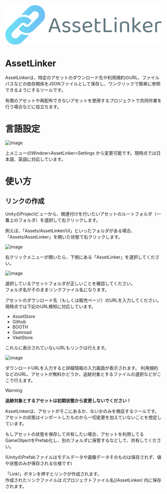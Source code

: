 ![logo](https://raw.githubusercontent.com/sh0ou/AssetReferLinker/main/Packages/jp.sh0uroom.assetlinker/UI/logo.png)
# AssetLinker
AssetLinkerは、特定のアセットのダウンロード先や利用規約のURL、ファイルパスなどの依存関係をJSONファイルとして保存し、ワンクリックで簡単に参照できるようにするツールです。

有償のアセットや再配布できないアセットを使用するプロジェクトで共同作業を行う場合などに役立ちます。

# 言語設定
![image](https://github.com/sh0ou/AssetReferLinker/assets/47475540/abba2866-65a6-4ff0-8950-6f4126034a62)

上メニューのWindow>AssetLinker>Settings から変更可能です。現時点では日本語、英語に対応しています。

# 使い方
## リンクの作成

UnityのProjectビューから、関連付けを行いたいアセットのルートフォルダ（一番上のフォルダ）を選択して右クリックします。

例えば、「Assets/AssetLinker/UI」といったフォルダがある場合、「Assets/AssetLinker」を開いた状態で右クリックします。

![image](https://github.com/sh0ou/AssetReferLinker/assets/47475540/5a7d74d2-872a-4abd-bb52-e04066cdcb89)

右クリックメニューが開いたら、下側にある「AssetLinker」を選択してください。

![image](https://github.com/sh0ou/AssetReferLinker/assets/47475540/f9f637de-7410-42ed-be61-ebf4cf9b5fdc)

選択しているアセットフォルダが正しいことを確認してください。<br/>
フォルダ名がそのままリンクファイル名になります。

アセットのダウンロード先（もしくは販売ページ）のURLを入力してください。
現時点では下記のURL検知に対応しています。
- AssetStore
- Github
- BOOTH
- Gumroad
- VketStore

これらに表示されていないURLもリンクは行えます。

![image](https://github.com/sh0ou/AssetReferLinker/assets/47475540/1b349e56-42b2-4dd5-a6e9-c592317e6243)

ダウンロードURLを入力すると詳細情報の入力画面が表示されます。
利用規約などのURL、アセットが無料かどうか、追跡対象とするファイルの選択などがここで行えます。

> [!WARNING]
> **追跡対象とするアセットは初期状態から変更しないでください！**
> 
> AssetLinkerは、アセットがそこにあるか、ないかのみを検証するツールです。<br/>
> アセットの状態はインポートしたものから一切変更を加えていないことを想定しています。
> 
> もしアセットの状態を保存して共有したい場合、アセットを利用してるGameObjectをPrefab化し、別のフォルダに保管するなどして、共有してください。
> 
> (UnityのPrefabファイルはモデルデータや画像データそのものは保存されず、値や状態のみが保存される仕様です)

「Link!」ボタンを押すとリンクが作成されます。<br/>
作成されたリンクファイルは /\[プロジェクトファイル名]/AssetLinker/ 内に保存されます。
